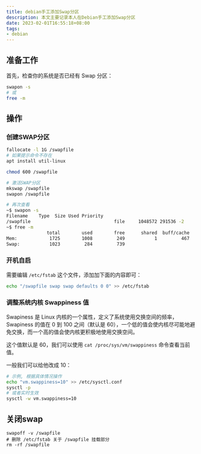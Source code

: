```yaml
---
title: debian手工添加Swap分区
description: 本文主要记录本人在Debian手工添加Swap分区
date: 2023-02-01T16:55:18+08:00
tags:
- debian
---
```


<!-- truncate -->

## 准备工作

首先，检查你的系统是否已经有 Swap 分区：

```bash
swapon -s
# 或
free -m
```

## 操作

### 创建SWAP分区

```bash
fallocate -l 1G /swapfile
# 如果提示命令不存在
apt install util-linux

chmod 600 /swapfile

# 激活SWAP分区
mkswap /swapfile
swapon /swapfile

# 再次查看
~$ swapon -s
Filename    Type  Size Used Priority
/swapfile                               file     1048572 291536 -2
~$ free -m
               total        used        free      shared  buff/cache   available
Mem:            1725        1008         249           1         467         533
Swap:           1023         284         739
```

### 开机自启

需要编辑 `/etc/fstab` 这个文件，添加加下面的内容即可：

```bash
echo "/swapfile swap swap defaults 0 0" >> /etc/fstab
```

### 调整系统内核 Swappiness 值

Swapiness 是 Linux 内核的一个属性，定义了系统使用交换空间的频率，Swapiness 的值在 0 到 100 之间（默认是 60），一个低的值会使内核尽可能地避免交换，而一个高的值会使内核更积极地使用交换空间。

这个值默认是 60，我们可以使用 `cat /proc/sys/vm/swappiness` 命令查看当前值。

一般我们可以给他改成 10：

```bash
# 示例, 根据具体情况操作
echo "vm.swappiness=10" >> /etc/sysctl.conf
sysctl -p
# 或者实时生效
sysctl -w vm.swappiness=10
```

## 关闭swap

```
swapoff -v /swapfile
# 删除 /etc/fstab 关于 /swapfile 挂载部分
rm -rf /swapfile
```
